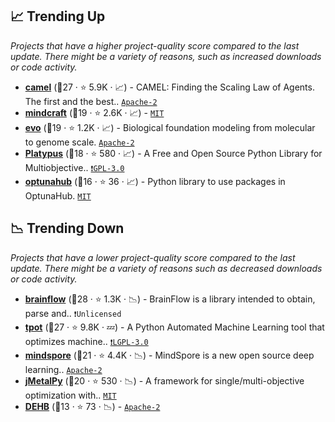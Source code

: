 ## 📈 Trending Up

_Projects that have a higher project-quality score compared to the last update. There might be a variety of reasons, such as increased downloads or code activity._

- <b><a href="https://github.com/camel-ai/camel">camel</a></b> (🥇27 ·  ⭐ 5.9K · 📈) - CAMEL: Finding the Scaling Law of Agents. The first and the best.. <code><a href="http://bit.ly/3nYMfla">Apache-2</a></code>
- <b><a href="https://github.com/kolbytn/mindcraft">mindcraft</a></b> (🥈19 ·  ⭐ 2.6K · 📈) -  <code><a href="http://bit.ly/34MBwT8">MIT</a></code>
- <b><a href="https://github.com/evo-design/evo">evo</a></b> (🥈19 ·  ⭐ 1.2K · 📈) - Biological foundation modeling from molecular to genome scale. <code><a href="http://bit.ly/3nYMfla">Apache-2</a></code>
- <b><a href="https://github.com/Project-Platypus/Platypus">Platypus</a></b> (🥈18 ·  ⭐ 580 · 📈) - A Free and Open Source Python Library for Multiobjective.. <code><a href="http://bit.ly/2M0xdwT">❗️GPL-3.0</a></code>
- <b><a href="https://github.com/optuna/optunahub">optunahub</a></b> (🥈16 ·  ⭐ 36 · 📈) - Python library to use packages in OptunaHub. <code><a href="http://bit.ly/34MBwT8">MIT</a></code>

## 📉 Trending Down

_Projects that have a lower project-quality score compared to the last update. There might be a variety of reasons such as decreased downloads or code activity._

- <b><a href="https://github.com/brainflow-dev/brainflow">brainflow</a></b> (🥇28 ·  ⭐ 1.3K · 📉) - BrainFlow is a library intended to obtain, parse and.. <code>❗Unlicensed</code>
- <b><a href="https://github.com/EpistasisLab/tpot">tpot</a></b> (🥇27 ·  ⭐ 9.8K · 💤) - A Python Automated Machine Learning tool that optimizes machine.. <code><a href="http://bit.ly/37RvQcA">❗️LGPL-3.0</a></code>
- <b><a href="https://github.com/mindspore-ai/mindspore">mindspore</a></b> (🥇21 ·  ⭐ 4.4K · 📉) - MindSpore is a new open source deep learning.. <code><a href="http://bit.ly/3nYMfla">Apache-2</a></code>
- <b><a href="https://github.com/jMetal/jMetalPy">jMetalPy</a></b> (🥈20 ·  ⭐ 530 · 📉) - A framework for single/multi-objective optimization with.. <code><a href="http://bit.ly/34MBwT8">MIT</a></code>
- <b><a href="https://github.com/automl/DEHB">DEHB</a></b> (🥈13 ·  ⭐ 73 · 📉) -  <code><a href="http://bit.ly/3nYMfla">Apache-2</a></code>

